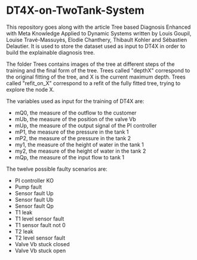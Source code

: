 # DT4X-on-TwoTank-System

This repository goes along with the article Tree based Diagnosis Enhanced with Meta Knowledge Applied to Dynamic Systems written by Louis Goupil, Louise Travé-Massuyès, Elodie Chanthery, Thibault Kohler and Sébastien Delautier.
It is used to store the dataset used as input to DT4X in order to build the explainable diagnosis tree.

The folder Trees contains images of the tree at different steps of the training and the final form of the tree.
Trees called "depthX" correspond to the original fitting of the tree, and X is the current maximum depth.
Trees called "refit_on_X" correspond to a refit of the fully fitted tree, trying to explore the node X.

The variables used as input for the training of DT4X are:

- mQ0, the measure of the outflow to the customer
- mUb, the measure of the position of the valve Vb
- mUp, the measure of the output signal of the PI controller
- mP1, the measure of the pressure in the tank 1
- mP2, the measure of the pressure in the tank 2
- my1, the measure of the height of water in the tank 1
- my2, the measure of the height of water in the tank 2
- mQp, the measure of the input flow to tank 1

The twelve possible faulty scenarios are:

- PI controller KO
- Pump fault
- Sensor fault Up
- Sensor fault Ub
- Sensor fault Qp
- T1 leak
- T1 level sensor fault
- T1 sensor fault not 0
- T2 leak
- T2 level sensor fault
- Valve Vb stuck closed
- Valve Vb stuck open
